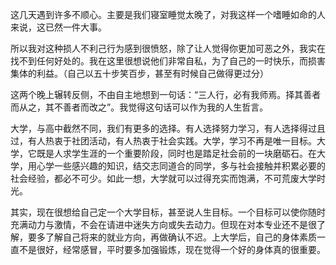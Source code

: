 这几天遇到许多不顺心。主要是我们寝室睡觉太晚了，对我这样一个嗜睡如命的人来说，这已然一件大事。

所以我对这种损人不利己行为感到很愤怒，除了让人觉得你更加可恶之外，我实在找不到任何好处的。我在这里很想说他们非常自私，为了自己的一时快乐，而损害集体的利益。（自己以五十步笑百步，甚至有时候自己做得更过分）

这两个晚上辗转反侧，不由自主地想到一句话：“三人行，必有我师焉。择其善者而从之，其不善者而改之”。我觉得这句话可以作为我的人生哲言。

大学，与高中截然不同，我们有更多的选择。有人选择努力学习，有人选择得过且过，有人热衷于社团活动，有人热衷于社会实践。大学，学习不再是唯一目标。大学，它既是人求学生涯的一个重要阶段，同时也是踏足社会前的一块磨砺石。在大学，用心学一些感兴趣的知识，结交志同道合的同学，多与社会接触并积累必要的社会经验，都必不可少。如此一想，大学就可以过得充实而饱满，不可荒废大学时光。

其实，现在很想给自己定一个大学目标，甚至说人生目标。一个目标可以使你随时充满动力与激情，不会在请进中迷失方向或失去动力。但现在对本专业还不是很了解，要多了解自己将来的就业方向，再做确认不迟。上大学后，自己的身体素质一直不是很好，经常感冒，平时要多加强锻炼，现在觉得一个好的身体真的很重要。